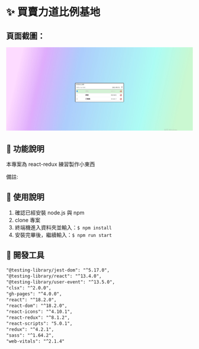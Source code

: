 # ✨ 買賣力道比例基地

## 頁面截圖：

![image](./public/screenShot.jpg)

## 👋 功能說明

本專案為 react-redux 練習製作小東西

備註:

## 👋 使用說明

1.  確認已經安裝 node.js 與 npm
2.  clone 專案
3.  終端機進入資料夾並輸入：`$ npm install `
4.  安裝完畢後，繼續輸入：`$ npm run start`

## 👋 開發工具

    "@testing-library/jest-dom": "^5.17.0",
    "@testing-library/react": "^13.4.0",
    "@testing-library/user-event": "^13.5.0",
    "clsx": "^2.0.0",
    "gh-pages": "^4.0.0",
    "react": "^18.2.0",
    "react-dom": "^18.2.0",
    "react-icons": "^4.10.1",
    "react-redux": "^8.1.2",
    "react-scripts": "5.0.1",
    "redux": "^4.2.1",
    "sass": "^1.64.2",
    "web-vitals": "^2.1.4"
